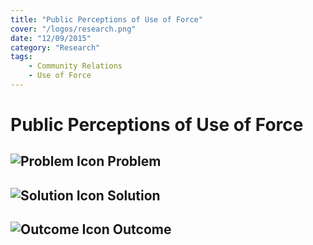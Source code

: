 ```yaml
---
title: "Public Perceptions of Use of Force"
cover: "/logos/research.png"
date: "12/09/2015"
category: "Research"
tags:
    - Community Relations
    - Use of Force
---
```


# Public Perceptions of Use of Force

## ![Problem Icon](https://github.com/google/material-design-icons/raw/master/alert/1x_web/ic_error_outline_black_48dp.png "Problem") Problem

## ![Solution Icon](https://github.com/google/material-design-icons/raw/master/action/1x_web/ic_lightbulb_outline_black_48dp.png "Solution") Solution

## ![Outcome Icon](https://github.com/google/material-design-icons/raw/master/action/1x_web/ic_view_list_black_48dp.png "Outcome") Outcome

